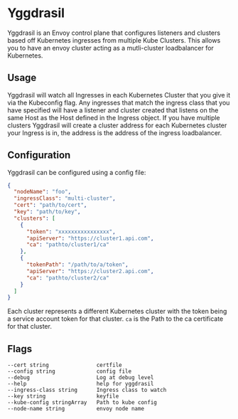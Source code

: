 # Yggdrasil

Yggdrasil is an Envoy control plane that configures listeners and clusters based off Kubernetes ingresses from multiple Kube Clusters. This allows you to have an envoy cluster acting as a mutli-cluster loadbalancer for Kubernetes.

## Usage
Yggdrasil will watch all Ingresses in each Kubernetes Cluster that you give it via the Kubeconfig flag. Any ingresses that match the ingress class that you have specified will have a listener and cluster created that listens on the same Host as the Host defined in the Ingress object. If you have multiple clusters Yggdrasil will create a cluster address for each Kubernetes cluster your Ingress is in, the address is the address of the ingress loadbalancer.

## Configuration
Yggdrasil can be configured using a config file:
```json
{
  "nodeName": "foo",
  "ingressClass": "multi-cluster",
  "cert": "path/to/cert",
  "key": "path/to/key",
  "clusters": [
    {
      "token": "xxxxxxxxxxxxxxxx",
      "apiServer": "https://cluster1.api.com",
      "ca": "pathto/cluster1/ca"
    },
    {
      "tokenPath": "/path/to/a/token",
      "apiServer": "https://cluster2.api.com",
      "ca": "pathto/cluster2/ca"
    }
  ]
}
```
Each cluster represents a different Kubernetes cluster with the token being a service account token for that cluster. `ca` is the Path to the ca certificate for that cluster.

## Flags
```
--cert string               certfile
--config string             config file
--debug                     Log at debug level
--help                      help for yggdrasil
--ingress-class string      Ingress class to watch
--key string                keyfile
--kube-config stringArray   Path to kube config
--node-name string          envoy node name
```
